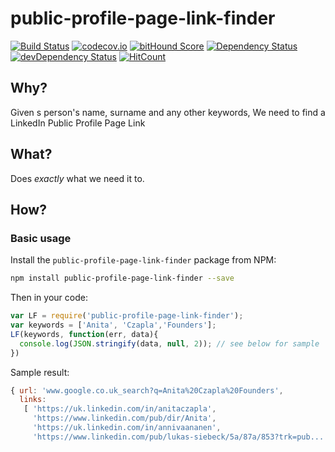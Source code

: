 # public-profile-page-link-finder

[![Build Status](https://travis-ci.org/nelsonic/linkedin-public-profile-parser.svg)](https://travis-ci.org/nelsonic/linkedin-public-profile-parser)
[![codecov.io](http://codecov.io/github/nelsonic/linkedin-public-profile-parser/coverage.svg?branch=master)](http://codecov.io/github/nelsonic/linkedin-public-profile-parser?branch=master)
[![bitHound Score](https://www.bithound.io/github/nelsonic/linkedin-public-profile-parser/badges/score.svg)](https://www.bithound.io/github/nelsonic/linkedin-public-profile-parser)
[![Dependency Status](https://david-dm.org/nelsonic/linkedin-public-profile-parser.svg)](https://david-dm.org/nelsonic/linkedin-public-profile-parser)
[![devDependency Status](https://david-dm.org/nelsonic/linkedin-public-profile-parser/dev-status.svg)](https://david-dm.org/nelsonic/linkedin-public-profile-parser#info=devDependencies)
[![HitCount](https://hitt.herokuapp.com/nelsonic/inkedin-public-profile-parser.svg)](https://github.com/nelsonic/inkedin-public-profile-parser)


## Why?

Given s person's name, surname and any other keywords,
We need to find a LinkedIn Public Profile Page Link


## What?

Does *exactly* what we need it to.

## How?


### Basic usage

Install the `public-profile-page-link-finder` package from NPM:

```sh
npm install public-profile-page-link-finder --save
```

Then in your code:

```js
var LF = require('public-profile-page-link-finder');
var keywords = ['Anita', 'Czapla','Founders'];
LF(keywords, function(err, data){
  console.log(JSON.stringify(data, null, 2)); // see below for sample
})
```

Sample result:

```js
{ url: 'www.google.co.uk_search?q=Anita%20Czapla%20Founders',
  links:
   [ 'https://uk.linkedin.com/in/anitaczapla',
     'https://www.linkedin.com/pub/dir/Anita',
     'https://uk.linkedin.com/in/annivaananen',
     'https://www.linkedin.com/pub/lukas-siebeck/5a/87a/853?trk=pub...' ] }
```
